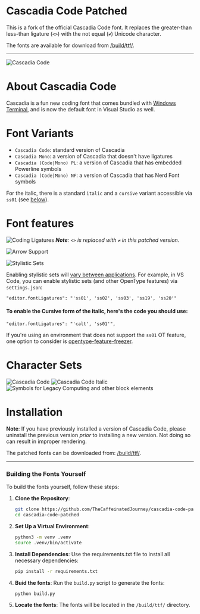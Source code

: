 # Cascadia Code Patched

This is a fork of the official Cascadia Code font. It replaces the greater-than less-than ligature (`<>`) with the not equal (`≠`) Unicode character.

The fonts are available for download from [/build/ttf/](https://github.com/TheCaffeinatedJourney/cascadia-code-patched/tree/main/build/ttf).

---



![Cascadia Code](images/cascadia-code.png)

# About Cascadia Code
Cascadia is a fun new coding font that comes bundled with [Windows Terminal](https://github.com/microsoft/terminal), and is now the default font in Visual Studio as well. 

# Font Variants
-  `Cascadia Code`: standard version of Cascadia
-  `Cascadia Mono`: a version of Cascadia that doesn't have ligatures
-  `Cascadia (Code|Mono) PL`: a version of Cascadia that has embedded Powerline symbols
-  `Cascadia (Code|Mono) NF`: a version of Cascadia that has Nerd Font symbols

For the italic, there is a standard `italic` and a `cursive` variant accessible via `ss01` (see [below](https://github.com/microsoft/cascadia-code/blob/main/README.md#to-enable-the-cursive-form-of-the-italic-heres-the-code-you-should-use)). 

# Font features
![Coding Ligatures](images/ligatures.png)
***Note**:* *`<>` is replaced with `≠` in this patched version.*

![Arrow Support](images/arrow_support.png)

![Stylistic Sets](images/stylistic_set.png)

Enabling stylistic sets will [vary between applications](https://github.com/tonsky/FiraCode/wiki/How-to-enable-stylistic-sets). For example, in VS Code, you can enable stylistic sets (and other OpenType features) via `settings.json`:

```
"editor.fontLigatures": "'ss01', 'ss02', 'ss03', 'ss19', 'ss20'"
```

#### To enable the Cursive form of the italic, here's the code you should use:
```
"editor.fontLigatures": "'calt', 'ss01'",
```
If you're using an environment that does not support the `ss01` OT feature, one option to consider is [opentype-feature-freezer](https://github.com/twardoch/fonttools-opentype-feature-freezer/).

# Character Sets
![Cascadia Code](images/cascadia-code-characters.png)
![Cascadia Code Italic](images/cascadia-code-italic-characters.png)
![Symbols for Legacy Computing and other block elements](images/cascadia-legacycomputing-characters.png)

# Installation
**Note**: If you have previously installed a version of Cascadia Code, please uninstall the previous version *prior* to installing a new version. Not doing so can result in improper rendering. 

The patched fonts can be downloaded from: [/build/ttf/](https://github.com/TheCaffeinatedJourney/cascadia-code-patched/tree/main/build/ttf).

---
### Building the Fonts Yourself
To build the fonts yourself, follow these steps:

1. **Clone the Repository**:
   ```bash
   git clone https://github.com/TheCaffeinatedJourney/cascadia-code-patched.git
   cd cascadia-code-patched
   ```
2. **Set Up a Virtual Environment**:
    ```bash
    python3 -m venv .venv
    source .venv/bin/activate
    ```
3. **Install Dependencies**:
    Use the requirements.txt file to install all necessary dependencies:
    ```bash
    pip install -r requirements.txt
    ```
3. **Buid the fonts**:
    Run the `build.py` script to generate the fonts:
    ```bash
    python build.py
    ```
4. **Locate the fonts**:
    The fonts will be located in the `/build/ttf/` directory.
